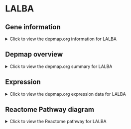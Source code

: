 <h1>LALBA</h1>

<h2>Gene information</h2>
<details>
  <summary>Click to view the depmap.org information for LALBA</summary>
  <p><a href="https://depmap.org/portal/gene/LALBA?tab=about" target="_BLANK">Open page in a new tab...</a></p>
  <iframe src="https://depmap.org/portal/gene/LALBA?tab=about" style="border:none;width:100%;height:800px"></iframe>
</details>

<h2>Depmap overview</h2>
<details>
  <summary>Click to view the depmap.org summary for LALBA</summary>
  <p><a href="https://depmap.org/portal/gene/LALBA?tab=overview" target="_BLANK">Open page in a new tab...</a></p>
  <iframe src="https://depmap.org/portal/gene/LALBA?tab=overview" style="border:none;width:100%;height:800px"></iframe>
</details>

<h2>Expression</h2>
<details>
  <summary>Click to view the depmap.org expression data for LALBA</summary>
  <p><a href="https://depmap.org/portal/gene/LALBA?tab=characterization" target="_BLANK">Open page in a new tab...</a></p>
  <iframe src="https://depmap.org/portal/gene/LALBA?tab=characterization" style="border:none;width:100%;height:800px"></iframe>
</details>



<h2>Reactome Pathway diagram</h2>
<details>
  <summary>Click to view the Reactome pathway for LALBA</summary>
  <p><a href="https://reactome.org/PathwayBrowser/#/R-HSA-5653890" target="_BLANK">Open page in a new tab...</a></p>
  <p>Lactose synthesis</p>
<iframe src="https://reactome.org/PathwayBrowser/#/R-HSA-5653890" style="border:none;width:100%;height:800px"></iframe>
</details>



